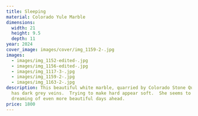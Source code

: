 ```yaml
---
title: Sleeping
material: Colorado Yule Marble
dimensions:
  width: 21
  height: 9.5
  depth: 11
year: 2024
cover_image: images/cover/img_1159-2-.jpg
images:
  - images/img_1152-edited-.jpg
  - images/img_1156-edited-.jpg
  - images/img_1117-3-.jpg
  - images/img_1159-2-.jpg
  - images/img_1163-2-.jpg
description: This beautiful white marble, quarried by Colorado Stone Quarries,
  has dark grey veins.  Trying to make hard appear soft.  She seems to be
  dreaming of even more beautiful days ahead.
price: 1800
---
```

